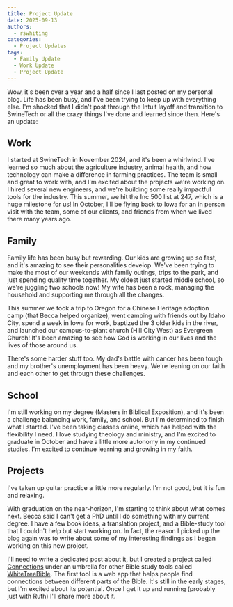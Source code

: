 ```yaml
---
title: Project Update
date: 2025-09-13
authors:
  - rswhiting
categories:
  - Project Updates
tags:
  - Family Update
  - Work Update
  - Project Update
---
```



Wow, it's been over a year and a half since I last posted on my personal blog. Life has been busy, and I've been trying to keep up with everything else. I'm shocked that I didn't post through the Intuit layoff and transition to SwineTech or all the crazy things I've done and learned since then. Here's an update:

<!-- more -->

## Work
I started at SwineTech in November 2024, and it's been a whirlwind. I've learned so much about the agriculture industry, animal health, and how technology can make a difference in farming practices. The team is small and great to work with, and I'm excited about the projects we're working on. I hired several new engineers, and we're building some really impactful tools for the industry. This summer, we hit the Inc 500 list at 247, which is a huge milestone for us! In October, I'll be flying back to Iowa for an in person visit with the team, some of our clients, and friends from when we lived there many years ago.

## Family
Family life has been busy but rewarding. Our kids are growing up so fast, and it's amazing to see their personalities develop. We've been trying to make the most of our weekends with family outings, trips to the park, and just spending quality time together. My oldest just started middle school, so we're juggling two schools now! My wife has been a rock, managing the household and supporting me through all the changes.

This summer we took a trip to Oregon for a Chinese Heritage adoption camp (that Becca helped organize), went camping with friends out by Idaho City, spend a week in Iowa for work, baptized the 3 older kids in the river, and launched our campus-to-plant church (Hill City West) as Evergreen Church! It's been amazing to see how God is working in our lives and the lives of those around us.

There's some harder stuff too. My dad's battle with cancer has been tough and my brother's unemployment has been heavy. We're leaning on our faith and each other to get through these challenges.

## School
I'm still working on my degree (Masters in Biblical Exposition), and it's been a challenge balancing work, family, and school. But I'm determined to finish what I started. I've been taking classes online, which has helped with the flexibility I need. I love studying theology and ministry, and I'm excited to graduate in October and have a little more autonomy in my continued studies. I'm excited to continue learning and growing in my faith.

## Projects
I've taken up guitar practice a little more regularly. I'm not good, but it is fun and relaxing.

With graduation on the near-horizon, I'm starting to think about what comes next. Becca said I can't get a PhD until I do something with my current degree. I have a few book ideas, a translation project, and a Bible-study tool that I couldn't help but start working on. In fact, the reason I picked up the blog again was to write about some of my interesting findings as I began working on this new project.

I'll need to write a dedicated post about it, but I created a project called [Connections](https://connections.whitetreebible.com) under an umbrella for other Bible study tools called [WhiteTreeBible](https://whitetreebible.com). The first tool is a web app that helps people find connections between different parts of the Bible. It's still in the early stages, but I'm excited about its potential. Once I get it up and running (probably just with Ruth) I'll share more about it.


